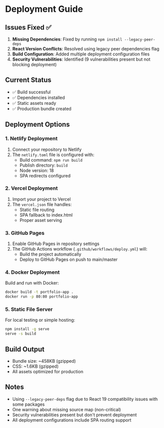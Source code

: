 # Deployment Guide

## Issues Fixed ✅

1. **Missing Dependencies**: Fixed by running `npm install --legacy-peer-deps`
2. **React Version Conflicts**: Resolved using legacy peer dependencies flag
3. **Build Configuration**: Added multiple deployment configuration files
4. **Security Vulnerabilities**: Identified (9 vulnerabilities present but not blocking deployment)

## Current Status

- ✅ Build successful
- ✅ Dependencies installed
- ✅ Static assets ready
- ✅ Production bundle created

## Deployment Options

### 1. Netlify Deployment

1. Connect your repository to Netlify
2. The `netlify.toml` file is configured with:
   - Build command: `npm run build`
   - Publish directory: `build`
   - Node version: 18
   - SPA redirects configured

### 2. Vercel Deployment

1. Import your project to Vercel
2. The `vercel.json` file handles:
   - Static file routing
   - SPA fallback to index.html
   - Proper asset serving

### 3. GitHub Pages

1. Enable GitHub Pages in repository settings
2. The GitHub Actions workflow (`.github/workflows/deploy.yml`) will:
   - Build the project automatically
   - Deploy to GitHub Pages on push to main/master

### 4. Docker Deployment

Build and run with Docker:
```bash
docker build -t portfolio-app .
docker run -p 80:80 portfolio-app
```

### 5. Static File Server

For local testing or simple hosting:
```bash
npm install -g serve
serve -s build
```

## Build Output

- Bundle size: ~458KB (gzipped)
- CSS: ~1.6KB (gzipped)
- All assets optimized for production

## Notes

- Using `--legacy-peer-deps` flag due to React 19 compatibility issues with some packages
- One warning about missing source map (non-critical)
- Security vulnerabilities present but don't prevent deployment
- All deployment configurations include SPA routing support